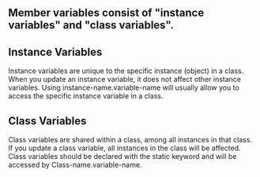 ## Member variables consist of "instance variables" and "class variables".

## Instance Variables  
Instance variables are unique to the specific instance (object) in a class. When you update an instance variable, it does not affect other instance variables. 
Using instance-name.variable-name will usually allow you to access the specific instance variable in a class.

## Class Variables  
Class variables are shared within a class, among all instances in that class. If you update a class variable, all instances in the class will be affected. 
Class variables should be declared with the static keyword and will be accessed by Class-name.variable-name.
